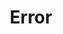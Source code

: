 ---
# -------------------------- #
#        CONTENT TYPE        #
# -------------------------- #

product-type: "import-api"
content-type: "api-structure"
key: "error-object"


# -------------------------- #
#        OBJECT INFO         #
# -------------------------- #

title: "Error"
description: "{{ site.data.import-api.api.data-structures.error.description | flatify }}"
has-multiple-versions: "false"


# -------------------------- #
#      OBJECT ATTRIBUTES     #
# -------------------------- #

object-attributes:
  - name: "status"
    type: "string"
    description: |
      This will always be `ERROR`.
    value: |
      ERROR

  - name: "message"
    type: "string"
    description: |
      A message describing the error.
    value: |
      Request cannot be processed; see errors.

  - name: "error"
    type: "string"
    description: |
      The reason for the error.
    value: |
      Request rejected: request size (<BYTE>s bytes) exceeds the maximum

  - name: "errors"
    type: "array"
    sub-type: "error reason"
    url: "{{ site.data.import-api.api.data-structures.error-reason.section }}"
    description: |
      An array of [error reason objects]({{ site.data.import-api.api.data-structures.error-reason.section }}) that describe the properties causing the error.

sub-structures:
  - key: "error-reason-object"

# -------------------------- #
#          EXAMPLES          #
# -------------------------- #

examples:
  - type: "With error reason object"
    code: |
      {
        "status": "ERROR",
        "error": "Request cannot be processed; see errors.",
        "errors": [
          {
            "reason": {
              "data": [
                "data must include keys"
              ]
            }
          }
        ]
      }

  - type: "Without error reason object"
    code: |
      {
        "status": "ERROR",
        "message": "An array of records is expected"
      }
---